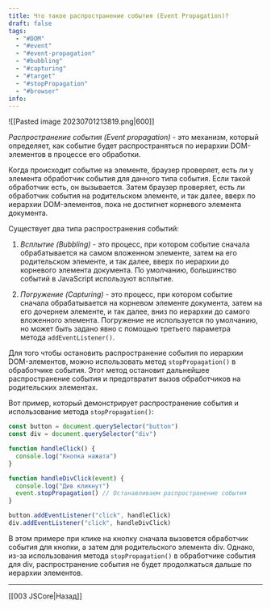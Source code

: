 ```yaml
---
title: Что такое распространение события (Event Propagation)?
draft: false
tags:
  - "#DOM"
  - "#event"
  - "#event-propagation"
  - "#bubbling"
  - "#capturing"
  - "#target"
  - "#stopPropagation"
  - "#browser"
info:
---
```

![[Pasted image 20230701213819.png|600]]

_Распространение события (Event propagation)_ - это механизм, который определяет, как событие будет распространяться по иерархии DOM-элементов в процессе его обработки.

Когда происходит событие на элементе, браузер проверяет, есть ли у элемента обработчик события для данного типа события. Если такой обработчик есть, он вызывается. Затем браузер проверяет, есть ли обработчик события на родительском элементе, и так далее, вверх по иерархии DOM-элементов, пока не достигнет корневого элемента документа.

Существует два типа распространения событий:

1. _Всплытие (Bubbling)_ - это процесс, при котором событие сначала обрабатывается на самом вложенном элементе, затем на его родительском элементе, и так далее, вверх по иерархии до корневого элемента документа. По умолчанию, большинство событий в JavaScript используют всплытие.

2. _Погружение (Capturing)_ - это процесс, при котором событие сначала обрабатывается на корневом элементе документа, затем на его дочернем элементе, и так далее, вниз по иерархии до самого вложенного элемента. Погружение не используется по умолчанию, но может быть задано явно с помощью третьего параметра метода `addEventListener()`.

Для того чтобы остановить распространение события по иерархии DOM-элементов, можно использовать метод `stopPropagation()` в обработчике события. Этот метод остановит дальнейшее распространение события и предотвратит вызов обработчиков на родительских элементах.

Вот пример, который демонстрирует распространение события и использование метода `stopPropagation()`:

```javascript
const button = document.querySelector("button")
const div = document.querySelector("div")

function handleClick() {
  console.log("Кнопка нажата")
}

function handleDivClick(event) {
  console.log("Див кликнут")
  event.stopPropagation() // Останавливаем распространение события
}

button.addEventListener("click", handleClick)
div.addEventListener("click", handleDivClick)
```

В этом примере при клике на кнопку сначала вызовется обработчик события для кнопки, а затем для родительского элемента div. Однако, из-за использования метода `stopPropagation()` в обработчике события для div, распространение события не будет продолжаться дальше по иерархии элементов.

---

[[003 JSCore|Назад]]